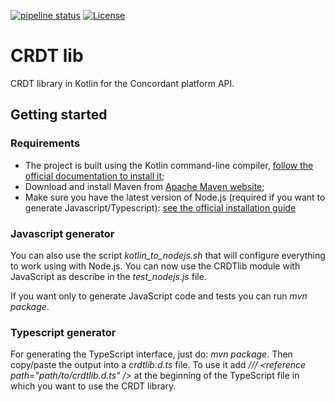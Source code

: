 [![pipeline status](https://gitlab.inria.fr/concordant/software/crdtlib-kotlin/badges/master/pipeline.svg)](https://gitlab.inria.fr/concordant/software/crdtlib-kotlin/commits/master)
[![License](https://img.shields.io/badge/License-Apache%202.0-blue.svg)](https://opensource.org/licenses/Apache-2.0)

# CRDT lib

CRDT library in Kotlin for the Concordant platform API.

## Getting started

### Requirements

- The project is built using the Kotlin command-line compiler, [follow the official documentation to install it](https://kotlinlang.org/docs/tutorials/command-line.html);
- Download and install Maven from [Apache Maven website](http://maven.apache.org/download.cgi#Installation);
- Make sure you have the latest version of Node.js (required if you want to generate Javascript/Typescript): [see the official installation guide](https://nodejs.org/en/download/)

### Javascript generator

You can also use the script *kotlin_to_nodejs.sh* that will configure everything to work using with
Node.js. You can now use the CRDTlib module with JavaScript as describe in the *test_nodejs.js*
file.

If you want only to generate JavaScript code and tests you can run _mvn package_.

### Typescript generator

For generating the TypeScript interface, just do: _mvn package_. Then copy/paste the output into a
_crdtlib.d.ts_ file. To use it add _/// \<reference path="path/to/crdtlib.d.ts" />_ at the
beginning of the TypeScript file in which you want to use the CRDT library.